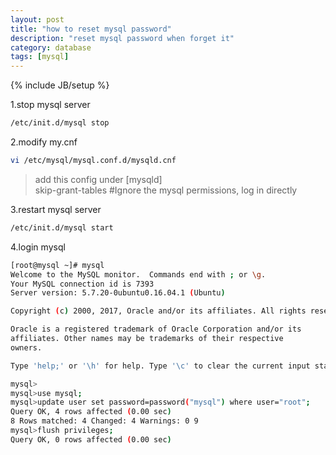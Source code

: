 ```yaml
---
layout: post
title: "how to reset mysql password"
description: "reset mysql password when forget it"
category: database
tags: [mysql]
---
```

{% include JB/setup %}

1.stop mysql server

```bash
/etc/init.d/mysql stop
```

2.modify my.cnf

```bash
vi /etc/mysql/mysql.conf.d/mysqld.cnf
```
> add this config under [mysqld]<br/>
> skip-grant-tables  #Ignore the mysql permissions, log in directly

3.restart mysql server

```bash
/etc/init.d/mysql start
```

4.login mysql

```bash
[root@mysql ~]# mysql
Welcome to the MySQL monitor.  Commands end with ; or \g.
Your MySQL connection id is 7393
Server version: 5.7.20-0ubuntu0.16.04.1 (Ubuntu)

Copyright (c) 2000, 2017, Oracle and/or its affiliates. All rights reserved.

Oracle is a registered trademark of Oracle Corporation and/or its
affiliates. Other names may be trademarks of their respective
owners.

Type 'help;' or '\h' for help. Type '\c' to clear the current input statement.

mysql>
mysql>use mysql;
mysql>update user set password=password("mysql") where user="root";
Query OK, 4 rows affected (0.00 sec)
8 Rows matched: 4 Changed: 4 Warnings: 0 9
mysql>flush privileges;
Query OK, 0 rows affected (0.00 sec)
```